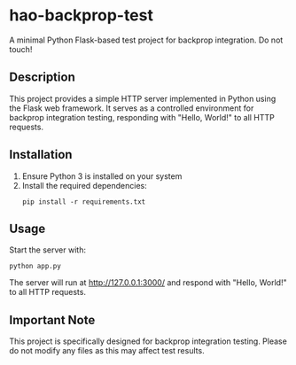 # hao-backprop-test

A minimal Python Flask-based test project for backprop integration. Do not touch!

## Description

This project provides a simple HTTP server implemented in Python using the Flask web framework. It serves as a controlled environment for backprop integration testing, responding with "Hello, World!" to all HTTP requests.

## Installation

1. Ensure Python 3 is installed on your system
2. Install the required dependencies:
   ```
   pip install -r requirements.txt
   ```

## Usage

Start the server with:
```
python app.py
```

The server will run at http://127.0.0.1:3000/ and respond with "Hello, World!" to all HTTP requests.

## Important Note

This project is specifically designed for backprop integration testing. Please do not modify any files as this may affect test results.